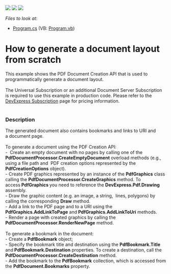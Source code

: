 <!-- default badges list -->
![](https://img.shields.io/endpoint?url=https://codecentral.devexpress.com/api/v1/VersionRange/128595553/15.2.4%2B)
[![](https://img.shields.io/badge/Open_in_DevExpress_Support_Center-FF7200?style=flat-square&logo=DevExpress&logoColor=white)](https://supportcenter.devexpress.com/ticket/details/T244516)
[![](https://img.shields.io/badge/📖_How_to_use_DevExpress_Examples-e9f6fc?style=flat-square)](https://docs.devexpress.com/GeneralInformation/403183)
<!-- default badges end -->
<!-- default file list -->
*Files to look at*:

* [Program.cs](./CS/DocumentCreationAPI/Program.cs) (VB: [Program.vb](./VB/DocumentCreationAPI/Program.vb))
<!-- default file list end -->
# How to generate a document layout from scratch


This example shows the PDF Document Creation API that is used to programmatically generate a document layout.<br><br>The Universal Subscription or an additional Document Server Subscription is required to use this example in production code. Please refer to the <a href="https://www.devexpress.com/Subscriptions/">DevExpress Subscription</a> page for pricing information. <br><br>


<h3>Description</h3>

The generated document also contains bookmarks and links to URI and a&nbsp;document page. <br /><br />To generate a document using the PDF Creation API:<br />-&nbsp; Create an empty document with no pages&nbsp;by&nbsp;calling one of the&nbsp; <strong>PdfDocumentProcessor.CreateEmptyDocument</strong> overload methods (e.g., using a file path and&nbsp; PDF creation options represented by the <strong>PdfCreationOptions</strong> object).&nbsp;<br />-&nbsp;Create PDF&nbsp;graphics&nbsp;represented by an instance of the <strong>PdfGraphics</strong> class calling the&nbsp;<strong>PdfDocumentProcessor.CreateGraphics</strong> method. To access<strong>&nbsp;PdfGraphics </strong>you need to reference the <strong>DevExpress.Pdf.Drawing</strong> assembly.&nbsp;<br />- Draw the graphic content&nbsp;(e.g. an image, a string,&nbsp; lines, polygons) by calling the corresponding <strong>Draw</strong> method.&nbsp;<br />- Add a link to the PDF page and to a URI using the <strong>PdfGraphics.AddLinkToPage</strong> and<strong> PdfGraphics.AddLinkToUri</strong> methods.<br />- Render a page with created graphics by&nbsp;calling the <strong>PdfDocumentProcessor.RenderNewPage</strong> method.<br /><br />To generate a bookmark in the document:<br />- Create a<strong> PdfBookmark</strong> object;<br />- Specify the bookmark title and destination using the <strong>PdfBookmark.Title</strong> and<strong> PdfBookmark.Destination</strong> properties. To create a destination, call the <strong>PdfDocumentProcessor.CreateDestination</strong> method.<br />- Add the bookmark to the <strong>PdfBookmark</strong> collection,&nbsp;which is accessed from the <strong>PdfDocument.Bookmarks</strong> property.

<br/>



